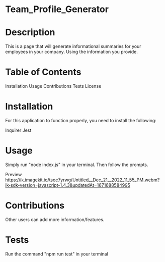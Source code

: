 # Team_Profile_Generator

# Description

This is a page that will generate informational summaries for your employees in your company. Using the information you provide.

# Table of Contents

Installation
Usage
Contributions
Tests
License

# Installation

For this application to function properly, you need to install the following:

Inquirer
Jest

# Usage

Simply run "node index.js" in your terminal. Then follow the prompts.

Preview
https://ik.imagekit.io/tsoc7yrwg/Untitled__Dec_21__2022_11_55_PM.webm?ik-sdk-version=javascript-1.4.3&updatedAt=1671688584995

# Contributions

Other users can add more information/features.

# Tests

Run the command "npm run test" in your terminal
